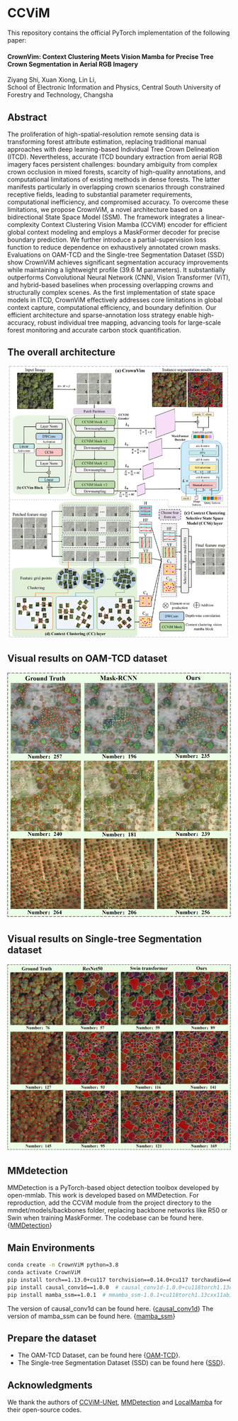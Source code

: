 # CCViM

This repository contains the official PyTorch implementation of the following paper:

#### CrownVim: Context Clustering Meets Vision Mamba for Precise Tree Crown Segmentation in Aerial RGB Imagery

Ziyang Shi, Xuan Xiong, Lin Li,  
School of Electronic Information and Physics, Central South University of Forestry and Technology, Changsha 

## Abstract
The proliferation of high-spatial-resolution remote sensing data is transforming forest attribute estimation, replacing traditional manual approaches with deep learning-based Individual Tree Crown Delineation (ITCD). Nevertheless, accurate ITCD boundary extraction from aerial RGB imagery faces persistent challenges: boundary ambiguity from complex crown occlusion in mixed forests, scarcity of high-quality annotations, and computational limitations of existing methods in dense forests. The latter manifests particularly in overlapping crown scenarios through constrained receptive fields, leading to substantial parameter requirements, computational inefficiency, and compromised accuracy. To overcome these limitations, we propose CrownViM, a novel architecture based on a bidirectional State Space Model (SSM). The framework integrates a linear-complexity Context Clustering Vision Mamba (CCViM) encoder for efficient global context modeling and employs a MaskFormer decoder for precise boundary prediction. We further introduce a partial-supervision loss function to reduce dependence on exhaustively annotated crown masks. Evaluations on OAM-TCD and the Single-tree Segmentation Dataset (SSD) show CrownViM achieves significant segmentation accuracy improvements while maintaining a lightweight profile (39.6 M parameters). It substantially outperforms Convolutional Neural Network (CNN), Vision Transformer (ViT), and hybrid-based baselines when processing overlapping crowns and structurally complex scenes. As the first implementation of state space models in ITCD, CrownViM effectively addresses core limitations in global context capture, computational efficiency, and boundary definition. Our efficient architecture and sparse-annotation loss strategy enable high-accuracy, robust individual tree mapping, advancing tools for large-scale forest monitoring and accurate carbon stock quantification.

## The overall architecture
![framework](images/fig3.jpg)

## Visual results on OAM-TCD dataset
![framework](images/fig6.jpg)

## Visual results on Single-tree Segmentation dataset
![framework](images/fig8.jpg)

## MMdetection
MMDetection is a PyTorch-based object detection toolbox developed by open-mmlab. This work is developed based on MMDetection. ​For reproduction, add the CCViM module from the project directory to the mmdet/models/backbones folder, replacing backbone networks like R50 or Swin when training MaskFormer. The codebase can be found here. {[MMDetection](https://github.com/open-mmlab/mmdetection)} 

## Main Environments
```bash
conda create -n CrownViM python=3.8
conda activate CrownViM
pip install torch==1.13.0+cu117 torchvision==0.14.0+cu117 torchaudio==0.13.0 --extra-index-url https://download.pytorch.org/whl/cu117
pip install causal_conv1d==1.0.0  # causal_conv1d-1.0.0+cu118torch1.13cxx11abiFALSE-cp38-cp38-linux_x86_64.whl
pip install mamba_ssm==1.0.1  # mmamba_ssm-1.0.1+cu118torch1.13cxx11abiFALSE-cp38-cp38-linux_x86_64.whl
```
The version of causal_conv1d can be found here. {[causal_conv1d](https://github.com/Dao-AILab/causal-conv1d/releases)} 
The version of mamba_ssm can be found here. {[mamba_ssm](https://github.com/state-spaces/mamba/releases/)}

## Prepare the dataset
- The OAM-TCD Dataset, can be found here {[OAM-TCD](https://huggingface.co/restor)}.
- The Single-tree Segmentation Dataset (SSD) can be found here {[SSD](https://aistudio.baidu.com/datasetdetail/274032/0)}.

## Acknowledgments

We thank the authors of [CCViM-UNet](https://github.com/zymissy/CCViM), [MMDetection]([https://github.com/ma-xu/Context-Cluster](https://github.com/open-mmlab/mmdetection)) and [LocalMamba](https://github.com/hunto/LocalMamba) for their open-source codes.
